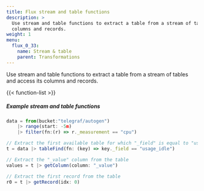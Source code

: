 ```yaml
---
title: Flux stream and table functions
description: >
  Use stream and table functions to extract a table from a stream of tables and access its
  columns and records.
weight: 1
menu:
  flux_0_33:
    name: Stream & table
    parent: Transformations
---
```


Use stream and table functions to extract a table from a stream of tables and access its
columns and records.

{{< function-list >}}

##### Example stream and table functions
```js
data = from(bucket:"telegraf/autogen")
    |> range(start: -5m)
    |> filter(fn:(r) => r._measurement == "cpu")

// Extract the first available table for which "_field" is equal to "usage_idle"
t = data |> tableFind(fn: (key) => key._field == "usage_idle")

// Extract the "_value" column from the table
values = t |> getColumn(column: "_value")

// Extract the first record from the table
r0 = t |> getRecord(idx: 0)
```
